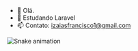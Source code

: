 - 👋 Olá.
- 🌱 Estudando Laravel
- 📫 Contato: izaiasfrancisco1@gmail.com

<!---
izaias1/izaias1 is a ✨ special ✨ repository because its `README.md` (this file) appears on your GitHub profile.
You can click the Preview link to take a look at your changes.
--->

![Snake animation](https://github.com/seu-usuário-aqui/seu-usuário-aqui/blob/output/github-contribution-grid-snake.svg)
